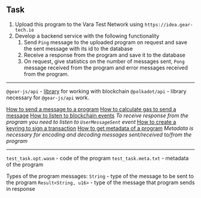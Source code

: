 ## Task

1. Upload this program to the Vara Test Network using `https://idea.gear-tech.io`
2. Develop a backend service with the following functionality
   1. Send `Ping` message to the uploaded program on request and save the sent message with its id to the database
   2. Receive a response from the program and save it to the database
   3. On request, give statistics on the number of messages sent, `Pong` message received from the program and error messages received from the program.

---

`@gear-js/api` - [library](https://github.com/gear-tech/gear-js/tree/main/api) for working with blockchain
`@polkadot/api` - library necessary for `@gear-js/api` work.

[How to send a message to a program](https://github.com/gear-tech/gear-js/tree/main/api)
[How to calculate gas to send a message](https://github.com/gear-tech/gear-js/tree/main/api)
[How to listen to blockchain events](https://github.com/gear-tech/gear-js/tree/main/api)
_To receive response from the program you need to listen to `UserMessageSent` event_
[How to create a keyring to sign a transaction](https://github.com/gear-tech/gear-js/tree/main/api)
[How to get metadata of a program](https://github.com/gear-tech/gear-js/tree/main/api#getting-metadata)
_Metadata is necessary for encoding and decoding messages sent/received to/from the program_

---

`test_task.opt.wasm` - code of the program
`test_task.meta.txt` - metadata of the program

Types of the program messages:
`String` - type of the message to be sent to the program
`Result<String, u16>` - type of the message that program sends in response

